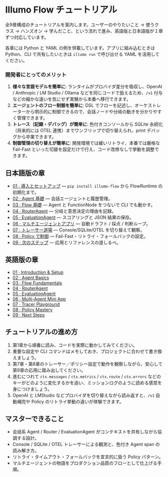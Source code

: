 
# Illumo Flow チュートリアル

全9章構成のチュートリアルを案内します。ユーザーのやりたいこと → 使うクラス → ハンズオン → 学んだこと、という流れで進み、英語版と日本語版が１章ずつ対応しています。

各章には Python と YAML の例を併載しています。アプリに組み込むときは Python、CLI で共有したいときは `illumo run` で呼び出せる YAML を活用してください。

### 開発者にとってのメリット
1. **様々な言語モデルを簡単に**: ランタイムがプロバイダ差分を吸収し、OpenAI / Anthropic / LM Studio / Ollama などを同じコードで扱えるため、`/v1` 付与などの細かな違いを気にせず実験から本番へ移行できます。
2. **エージェントのフロー制御を簡単に**: DSL でフローを記述し、オーケストレーターから明示的に制御できるので、会話ノードや分岐の動きを分かりやすく管理できます。
3. **トレース（記録・デバッグ）が簡単に**: 色付きコンソールから SQLite 永続化（将来的には OTEL 連携）までワンフリップで切り替えられ、print デバッグから卒業できます。
4. **制御管理の切り替えが簡単に**: 開発環境では緩いリトライ、本番では厳格な Fail-Fast といった切替を設定だけで行え、コード改修なしで挙動を調整できます。

## 日本語版の章
- [01 · 導入とセットアップ](01_introduction_ja.md) — `pip install illumo-flow` から FlowRuntime の初期化まで。
- [02 · Agent 基礎](02_agent_basics_ja.md) — 会話エージェントと履歴管理。
- [03 · Flow 基礎](03_flow_basics_ja.md) — Agent と FunctionNode をつないで CLI でも動かす。
- [04 · RouterAgent](04_router_agent_ja.md) — 分岐と意思決定の理由を記録。
- [05 · EvaluationAgent](05_evaluation_agent_ja.md) — スコアリングと JSON 結果の保存。
- [06 · マルチエージェントアプリ](06_multi_agent_app_ja.md) — 自動ドラフト / 採点 / 判断ループ。
- [07 · トレーサー道場](07_tracer_playground_ja.md) — Console/SQLite/OTEL を切り替えて観察。
- [08 · Policy で制御](08_policy_mastery_ja.md) — Fail-Fast・リトライ・フォールバックの設定。
- [09 · 次のステップ](09_next_steps_ja.md) — 応用とリファレンスの道しるべ。

## 英語版の章
- [01 · Introduction & Setup](01_introduction.md)
- [02 · Agent Basics](02_agent_basics.md)
- [03 · Flow Fundamentals](03_flow_basics.md)
- [04 · RouterAgent](04_router_agent.md)
- [05 · EvaluationAgent](05_evaluation_agent.md)
- [06 · Multi-Agent Mini App](06_multi_agent_app.md)
- [07 · Tracer Playground](07_tracer_playground.md)
- [08 · Policy Mastery](08_policy_mastery.md)
- [09 · Next Steps](09_next_steps.md)

## チュートリアルの進め方
1. 第1章から順番に読み、コードを実際に動かしてみてください。
2. 重要な設定や CLI コマンドはメモしておき、プロジェクトに合わせて書き換えましょう。
3. 第7章・第8章のトレーサー／ポリシー設定で動作を観察しながら、安心して第9章の応用に踏み出してください。
4. 進むにつれて `ctx.messages` / `ctx.metrics` / `ctx.route` / `ctx.errors` などのキーがどのように変化するかを追い、ミッションログのように読める感覚を身につけましょう。
5. OpenAI と LMStudio などプロバイダを切り替えながら読み返すと、`/v1` 自動補完や Policy のリトライ挙動の違いが体験できます。

## マスターできること
- 会話系 Agent / Router / EvaluationAgent がコンテキストを共有しながら協調する設計。
- Console / SQLite / OTEL トレーサーによる観測と、色付き Agent span の読み解き方。
- リトライ・タイムアウト・フォールバックを宣言的に扱う Policy パターン。
- マルチエージェントの物語をプロダクション品質のフローとして仕上げる手順。
